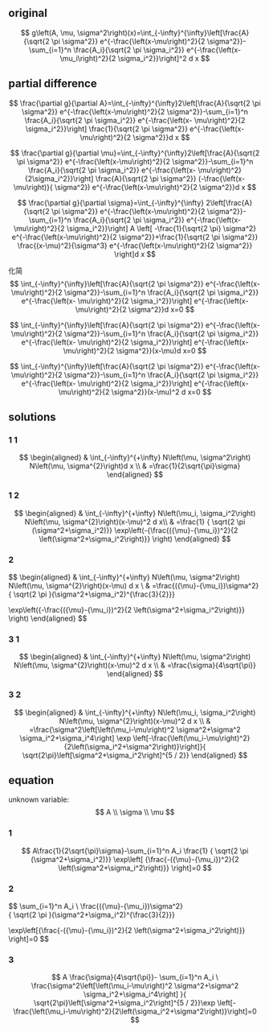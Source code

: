 ## original
$$
g\left(A, \mu, \sigma^2\right)(x)=\int_{-\infty}^{\infty}\left[\frac{A}{\sqrt{2 \pi \sigma^2}} e^{-\frac{\left(x-\mu\right)^2}{2 \sigma^2}}-\sum_{i=1}^n \frac{A_i}{\sqrt{2 \pi \sigma_i^2}} e^{-\frac{\left(x- \mu_i\right)^2}{2 \sigma_i^2}}\right]^2 d x
$$


## partial difference

$$
\frac{\partial g}{\partial A}=\int_{-\infty}^{\infty}2\left[\frac{A}{\sqrt{2 \pi \sigma^2}} e^{-\frac{\left(x-\mu\right)^2}{2 \sigma^2}}-\sum_{i=1}^n \frac{A_i}{\sqrt{2 \pi \sigma_i^2}} e^{-\frac{\left(x- \mu\right)^2}{2 \sigma_i^2}}\right] \frac{1}{\sqrt{2 \pi \sigma^2}} e^{-\frac{\left(x-\mu\right)^2}{2 \sigma^2}}d x
$$

$$
\frac{\partial g}{\partial \mu}=\int_{-\infty}^{\infty}2\left[\frac{A}{\sqrt{2 \pi \sigma^2}} e^{-\frac{\left(x-\mu\right)^2}{2 \sigma^2}}-\sum_{i=1}^n \frac{A_i}{\sqrt{2 \pi \sigma_i^2}} e^{-\frac{\left(x- \mu\right)^2}{2\sigma_i^2}}\right] \frac{A}{\sqrt{2 \pi \sigma^2}}  
(-\frac{\left(x-\mu\right)}{ \sigma^2}) e^{-\frac{\left(x-\mu\right)^2}{2 \sigma^2}}d x
$$

$$
\frac{\partial g}{\partial \sigma}=\int_{-\infty}^{\infty} 2\left[\frac{A}{\sqrt{2 \pi \sigma^2}} e^{-\frac{\left(x-\mu\right)^2}{2 \sigma^2}}-\sum_{i=1}^n  \frac{A_i}{\sqrt{2 \pi \sigma_i^2}} e^{-\frac{\left(x- \mu\right)^2}{2 \sigma_i^2}}\right] A
\left[ -\frac{1}{\sqrt{2 \pi} \sigma^2} e^{-\frac{\left(x-\mu\right)^2}{2 \sigma^2}}+\frac{1}{\sqrt{2 \pi \sigma^2}} \frac{(x-\mu)^2}{\sigma^3} e^{-\frac{\left(x-\mu\right)^2}{2 \sigma^2}} \right]d x
$$




化简
$$
\int_{-\infty}^{\infty}\left[\frac{A}{\sqrt{2 \pi \sigma^2}} e^{-\frac{\left(x-\mu\right)^2}{2 \sigma^2}}-\sum_{i=1}^n \frac{A_i}{\sqrt{2 \pi \sigma_i^2}} e^{-\frac{\left(x- \mu\right)^2}{2 \sigma_i^2}}\right]  e^{-\frac{\left(x-\mu\right)^2}{2 \sigma^2}}d x=0
$$

$$
\int_{-\infty}^{\infty}\left[\frac{A}{\sqrt{2 \pi \sigma^2}} e^{-\frac{\left(x-\mu\right)^2}{2 \sigma^2}}-\sum_{i=1}^n \frac{A_i}{\sqrt{2 \pi \sigma_i^2}} e^{-\frac{\left(x- \mu\right)^2}{2 \sigma_i^2}}\right]  e^{-\frac{\left(x-\mu\right)^2}{2 \sigma^2}}(x-\mu)d x=0
$$

$$
\int_{-\infty}^{\infty}\left[\frac{A}{\sqrt{2 \pi \sigma^2}} e^{-\frac{\left(x-\mu\right)^2}{2 \sigma^2}}-\sum_{i=1}^n \frac{A_i}{\sqrt{2 \pi \sigma_i^2}} e^{-\frac{\left(x- \mu\right)^2}{2 \sigma_i^2}}\right]  e^{-\frac{\left(x-\mu\right)^2}{2 \sigma^2}}(x-\mu)^2 d x=0
$$

## solutions

### 1 1

$$
\begin{aligned}
& \int_{-\infty}^{+\infty} N\left(\mu, \sigma^2\right) N\left(\mu, \sigma^{2}\right)d x \\
& =\frac{1}{2\sqrt{\pi}\sigma}
\end{aligned}
$$

### 1 2

$$
\begin{aligned}
& \int_{-\infty}^{+\infty} N\left(\mu_i, \sigma_i^2\right) N\left(\mu, \sigma^{2}\right)(x-\mu)^2 d x\\
& =\frac{1}       
{      \sqrt{2 \pi  (\sigma^2+\sigma_i^2)}}
\exp\left(-{\frac{({\mu}-{\mu_i})^2}{2 \left(\sigma^2+\sigma_i^2\right)}}      \right)
\end{aligned}
$$



### 2 

$$
\begin{aligned}
& \int_{-\infty}^{+\infty} N\left(\mu, \sigma^2\right) N\left(\mu, \sigma^{2}\right)(x-\mu) d x \\
& =\frac{({\mu}-{\mu_i})\sigma^2}       
{      \sqrt{2 \pi  }(\sigma^2+\sigma_i^2)^{\frac{3}{2}}}

\exp\left({-\frac{({\mu}-{\mu_i})^2}{2 \left(\sigma^2+\sigma_i^2\right)}}      \right)
\end{aligned}
$$





### 3 1

$$
\begin{aligned}
& \int_{-\infty}^{+\infty} N\left(\mu, \sigma^2\right) N\left(\mu, \sigma^{2}\right)(x-\mu)^2 d x \\
& =\frac{\sigma}{4\sqrt{\pi}}
\end{aligned}
$$



### 3 2

$$
\begin{aligned}
& \int_{-\infty}^{+\infty} N\left(\mu_i, \sigma_i^2\right) N\left(\mu, \sigma^{2}\right)(x-\mu)^2 d x \\
& =\frac{\sigma^2\left[\left(\mu_i-\mu\right)^2 \sigma^2+\sigma^2 \sigma_i^2+\sigma_i^4\right] \exp \left[-\frac{\left(\mu_i-\mu\right)^2}{2\left(\sigma_i^2+\sigma^2\right)}\right]}{ \sqrt{2\pi}\left[\sigma^2+\sigma_i^2\right]^{5 / 2}}
\end{aligned}
$$



## equation

unknown variable:
$$
A    \\
\sigma  \\
\mu
$$


### 1

$$
A\frac{1}{2\sqrt{\pi}\sigma}-\sum_{i=1}^n A_i \frac{1}       
{      \sqrt{2 \pi  (\sigma^2+\sigma_i^2)}}
\exp\left[ {\frac{-({\mu}-{\mu_i})^2}{2 \left(\sigma^2+\sigma_i^2\right)}}      \right]=0
$$

### 2

$$
\sum_{i=1}^n A_i  \ \frac{({\mu}-{\mu_i})\sigma^2}       
{      \sqrt{2 \pi  }(\sigma^2+\sigma_i^2)^{\frac{3}{2}}}

\exp\left[{\frac{-({\mu}-{\mu_i})^2}{2 \left(\sigma^2+\sigma_i^2\right)}}      \right]=0
$$





### 3

$$
A \frac{\sigma}{4\sqrt{\pi}}- \sum_{i=1}^n A_i \ \frac{\sigma^2\left[\left(\mu_i-\mu\right)^2 \sigma^2+\sigma^2 \sigma_i^2+\sigma_i^4\right] }{ \sqrt{2\pi}\left[\sigma^2+\sigma_i^2\right]^{5 / 2}}\exp \left[-\frac{\left(\mu_i-\mu\right)^2}{2\left(\sigma_i^2+\sigma^2\right)}\right]=0
$$

